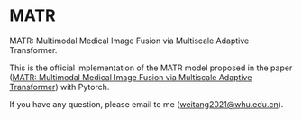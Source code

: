 # MATR
MATR: Multimodal Medical Image Fusion via Multiscale Adaptive Transformer.

This is the official implementation of the MATR model proposed in the paper ([MATR: Multimodal Medical Image Fusion via Multiscale Adaptive Transformer](https://ieeexplore.ieee.org/document/9844446)) with Pytorch.

If you have any question, please email to me ([weitang2021@whu.edu.cn](weitang2021@whu.edu.cn)).
